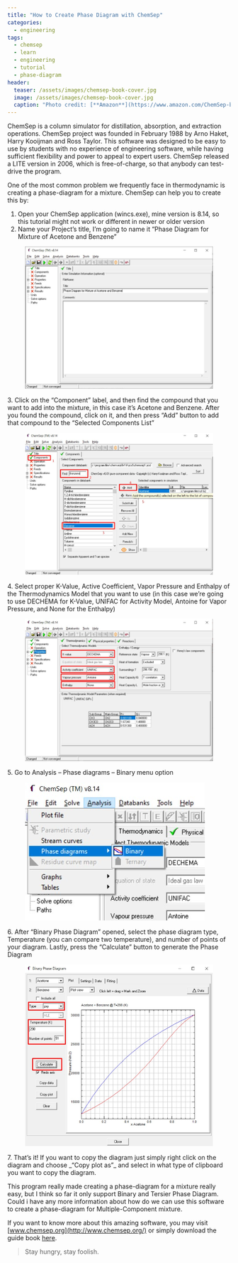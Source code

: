 ```yaml
---
title: "How to Create Phase Diagram with ChemSep"
categories:
  - engineering
tags:
  - chemsep
  - learn
  - engineering
  - tutorial
  - phase-diagram
header:
  teaser: /assets/images/chemsep-book-cover.jpg
  image: /assets/images/chemsep-book-cover.jpg
  caption: "Photo credit: [**Amazon**](https://www.amazon.com/ChemSep-book-Ross-Taylor/dp/3831110689)"
---
```

  
ChemSep is a column simulator for distillation, absorption, and extraction operations. ChemSep project was founded in February 1988 by Arno Haket, Harry Kooijman and Ross Taylor. This software was designed to be easy to use by students with no experience of engineering software, while having sufficient flexibility and power to appeal to expert users. ChemSep released a LITE version in 2006, which is free-of-charge, so that anybody can test-drive the program.  
  
One of the most common problem we frequently face in thermodynamic is creating a phase-diagram for a mixture. ChemSep can help you to create this by:  
  
1. Open your ChemSep application (wincs.exe), mine version is 8.14, so this tutorial might not work or different in newer or older version  
2. Name your Project’s title, I’m going to name it “Phase Diagram for Mixture of Acetone and Benzene”  
<figure>
	<a href="\assets\images\phase-diagram-chemsep-1.jpg"><img src="\assets\images\phase-diagram-chemsep-1.jpg"></a>
	<!-- <figcaption><a href="http://www.flickr.com/photos/80901381@N04/7758832526/" title="Morning Fog Emerging From Trees by A Guy Taking Pictures, on Flickr">Morning Fog Emerging From Trees by A Guy Taking Pictures, on Flickr</a>.</figcaption> -->
</figure>
3. Click on the “Component” label, and then find the compound that you want to add into the mixture, in this case it’s Acetone and Benzene. After you found the compound, click on it, and then press “Add” button to add that compound to the “Selected Components List”  
<figure>
	<a href="\assets\images\phase-diagram-chemsep-2.jpg"><img src="\assets\images\phase-diagram-chemsep-2.jpg"></a>
</figure>
4. Select proper K-Value, Active Coefficient, Vapor Pressure and Enthalpy of the Thermodynamics Model that you want to use (in this case we’re going to use DECHEMA for K-Value, UNIFAC for Activity Model, Antoine for Vapor Pressure, and None for the Enthalpy)  
<figure>
	<a href="\assets\images\phase-diagram-chemsep-3.jpg"><img src="\assets\images\phase-diagram-chemsep-3.jpg"></a>
</figure>
5. Go to Analysis – Phase diagrams – Binary menu option  
<figure>
	<a href="\assets\images\phase-diagram-chemsep-4.jpg"><img src="\assets\images\phase-diagram-chemsep-4.jpg"></a>
</figure>
6. After “Binary Phase Diagram” opened, select the phase diagram type, Temperature (you can compare two temperature), and number of points of your diagram. Lastly, press the “Calculate” button to generate the Phase Diagram  
<figure>
	<a href="\assets\images\phase-diagram-chemsep-5.jpg"><img src="\assets\images\phase-diagram-chemsep-5.jpg"></a>
</figure>
7. That’s it! If you want to copy the diagram just simply right click on the diagram and choose _“Copy plot as”_ and select in what type of clipboard you want to copy the diagram.  

This program really made creating a phase-diagram for a mixture really easy, but I think so far it only support Binary and Tersier Phase Diagram. Could i have any more information about how do we can use this software to create a phase-diagram for Multiple-Component mixture.  

If you want to know more about this amazing software, you may visit [www.chemsep.org](http://www.chemsep.org/) or simply download the guide book [here](http://www.chemsep.org/book/docs/book2.pdf).  
  
> Stay hungry, stay foolish.